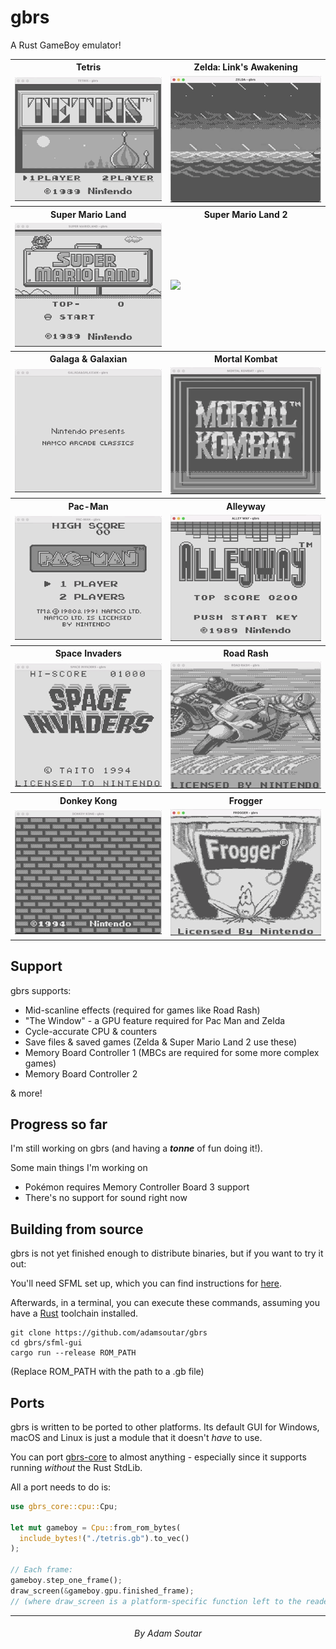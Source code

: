 # gbrs

A Rust GameBoy emulator!

<table>
  <tr>
    <th>Tetris</th><th>Zelda: Link's Awakening</th>
  </tr>
  <tr>
    <td><img src="assets/tetris.gif" /></td>
    <td><img src="assets/zelda.gif" /></td>
  </tr>
  <tr>
    <th>Super Mario Land</th><th>Super Mario Land 2</th>
  </tr>
  <tr>
    <td><img src="assets/mario.gif" /></td>
    <td><img src="assets/mario2.gif" /></td>
  </tr>
  <tr>
    <th>Galaga & Galaxian</th><th>Mortal Kombat</th>
  </tr>
  <tr>
    <td><img src="assets/galaga.gif" /></td>
    <td><img src="assets/mortalkombat.gif" /></td>
  </tr>
  <tr>
    <th>Pac-Man</th><th>Alleyway</th>
  </tr>
  <tr>
    <td><img src="assets/pacman.gif" /></td>
    <td><img src="assets/alleyway.gif" /></td>
  </tr>
  <tr>
    <th>Space Invaders</th><th>Road Rash</th>
  </tr>
  <tr>
    <td><img src="assets/spaceinvaders.gif" /></td>
    <td><img src="assets/roadrash.gif" /></td>
  </tr>
  <tr>
    <th>Donkey Kong</th><th>Frogger</th>
  </tr>
  <tr>
    <td><img src="assets/donkeykong.gif" /></td>
    <td><img src="assets/frogger.gif" /></td>
  </tr>
</table>

## Support

gbrs supports:

- Mid-scanline effects (required for games like Road Rash)
- "The Window" - a GPU feature required for Pac Man and Zelda
- Cycle-accurate CPU & counters
- Save files & saved games (Zelda & Super Mario Land 2 use these)
- Memory Board Controller 1 (MBCs are required for some more complex games)
- Memory Board Controller 2

& more!

## Progress so far

I'm still working on gbrs (and having a **_tonne_** of fun doing it!).

Some main things I'm working on

- Pokémon requires Memory Controller Board 3 support
- There's no support for sound right now

## Building from source

gbrs is not yet finished enough to distribute binaries, but if you want to try it out:

You'll need SFML set up, which you can find instructions for [here](https://github.com/jeremyletang/rust-sfml/wiki).

Afterwards, in a terminal, you can execute these commands, assuming you have a
[Rust](https://rustlang.org) toolchain installed.

```
git clone https://github.com/adamsoutar/gbrs
cd gbrs/sfml-gui
cargo run --release ROM_PATH
```

(Replace ROM_PATH with the path to a .gb file)

## Ports

gbrs is written to be ported to other platforms. Its default GUI for Windows,
macOS and Linux is just a module that it doesn't _have_ to use.

You can port [gbrs-core](./core) to almost anything - especially since it
supports running _without_ the Rust StdLib.

All a port needs to do is:

```rust
use gbrs_core::cpu::Cpu;

let mut gameboy = Cpu::from_rom_bytes(
  include_bytes!("./tetris.gb").to_vec()
);

// Each frame:
gameboy.step_one_frame();
draw_screen(&gameboy.gpu.finished_frame);
// (where draw_screen is a platform-specific function left to the reader)
```

---

<h6 align="center">By Adam Soutar</h6>
